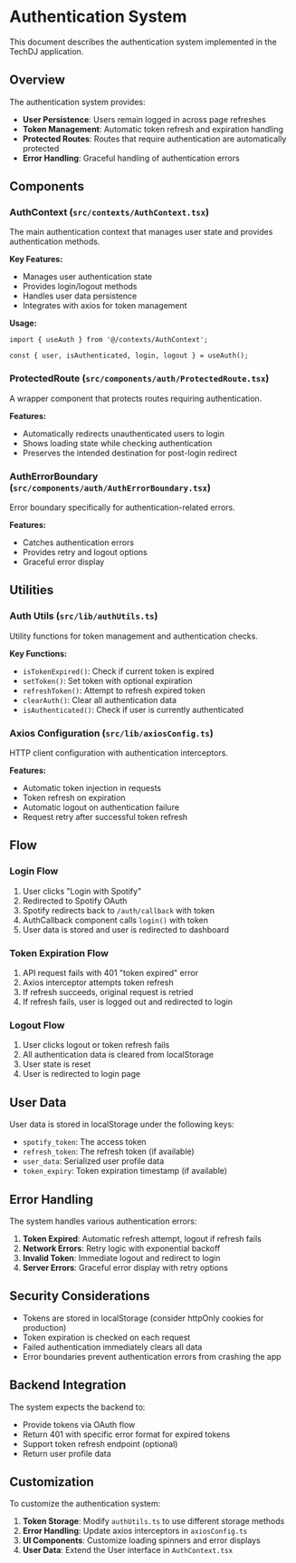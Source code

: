 # Authentication System

This document describes the authentication system implemented in the TechDJ application.

## Overview

The authentication system provides:
- **User Persistence**: Users remain logged in across page refreshes
- **Token Management**: Automatic token refresh and expiration handling
- **Protected Routes**: Routes that require authentication are automatically protected
- **Error Handling**: Graceful handling of authentication errors

## Components

### AuthContext (`src/contexts/AuthContext.tsx`)
The main authentication context that manages user state and provides authentication methods.

**Key Features:**
- Manages user authentication state
- Provides login/logout methods
- Handles user data persistence
- Integrates with axios for token management

**Usage:**
```tsx
import { useAuth } from '@/contexts/AuthContext';

const { user, isAuthenticated, login, logout } = useAuth();
```

### ProtectedRoute (`src/components/auth/ProtectedRoute.tsx`)
A wrapper component that protects routes requiring authentication.

**Features:**
- Automatically redirects unauthenticated users to login
- Shows loading state while checking authentication
- Preserves the intended destination for post-login redirect

### AuthErrorBoundary (`src/components/auth/AuthErrorBoundary.tsx`)
Error boundary specifically for authentication-related errors.

**Features:**
- Catches authentication errors
- Provides retry and logout options
- Graceful error display

## Utilities

### Auth Utils (`src/lib/authUtils.ts`)
Utility functions for token management and authentication checks.

**Key Functions:**
- `isTokenExpired()`: Check if current token is expired
- `setToken()`: Set token with optional expiration
- `refreshToken()`: Attempt to refresh expired token
- `clearAuth()`: Clear all authentication data
- `isAuthenticated()`: Check if user is currently authenticated

### Axios Configuration (`src/lib/axiosConfig.ts`)
HTTP client configuration with authentication interceptors.

**Features:**
- Automatic token injection in requests
- Token refresh on expiration
- Automatic logout on authentication failure
- Request retry after successful token refresh

## Flow

### Login Flow
1. User clicks "Login with Spotify"
2. Redirected to Spotify OAuth
3. Spotify redirects back to `/auth/callback` with token
4. AuthCallback component calls `login()` with token
5. User data is stored and user is redirected to dashboard

### Token Expiration Flow
1. API request fails with 401 "token expired" error
2. Axios interceptor attempts token refresh
3. If refresh succeeds, original request is retried
4. If refresh fails, user is logged out and redirected to login

### Logout Flow
1. User clicks logout or token refresh fails
2. All authentication data is cleared from localStorage
3. User state is reset
4. User is redirected to login page

## User Data

User data is stored in localStorage under the following keys:
- `spotify_token`: The access token
- `refresh_token`: The refresh token (if available)
- `user_data`: Serialized user profile data
- `token_expiry`: Token expiration timestamp (if available)

## Error Handling

The system handles various authentication errors:

1. **Token Expired**: Automatic refresh attempt, logout if refresh fails
2. **Network Errors**: Retry logic with exponential backoff
3. **Invalid Token**: Immediate logout and redirect to login
4. **Server Errors**: Graceful error display with retry options

## Security Considerations

- Tokens are stored in localStorage (consider httpOnly cookies for production)
- Token expiration is checked on each request
- Failed authentication immediately clears all data
- Error boundaries prevent authentication errors from crashing the app

## Backend Integration

The system expects the backend to:
- Provide tokens via OAuth flow
- Return 401 with specific error format for expired tokens
- Support token refresh endpoint (optional)
- Return user profile data

## Customization

To customize the authentication system:

1. **Token Storage**: Modify `authUtils.ts` to use different storage methods
2. **Error Handling**: Update axios interceptors in `axiosConfig.ts`
3. **UI Components**: Customize loading spinners and error displays
4. **User Data**: Extend the User interface in `AuthContext.tsx` 